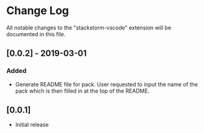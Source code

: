# Change Log
All notable changes to the "stackstorm-vscode" extension will be documented in this file.

## [0.0.2] - 2019-03-01
### Added
- Generate README file for pack. User requested to input the name of the pack which is then filled in at the top of the README.

## [0.0.1]
- Initial release